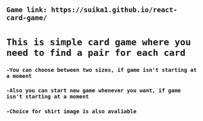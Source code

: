 ## `Game link: https://suika1.github.io/react-card-game/`
# `This is simple card game where you need to find a pair for each card`

### `-You can choose between two sizes, if game isn't starting at a moment`
### `-Also you can start new game whenever you want, if game isn't starting at a moment`
### `-Choice for shirt image is also avaliable`
